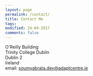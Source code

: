 ```yaml
---
layout: page
permalink: /contact/
title: Contact Me
tags: 
modified: 24-04-2017
comments: false
---
```


O'Reilly Building  
Trinity College Dublin  
Dublin 2  
Ireland  
email: soumyabrata.dev@adaptcentre.ie

<!---
Communication Research I  
S2.1 B4-03/04  
50 Nanyang Avenue  
Electrical and Electronic Engineering  
Nanyang Technological University  
Singapore-639798  

email: soumyabr001[at]e[dot]ntu[dot]edu[dot]sg  

phone: +65 6790 6527 
-->
